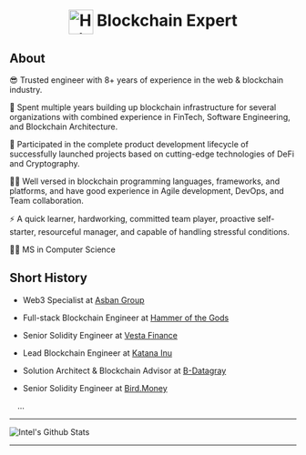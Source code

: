 <h1 align="center"><img align="center" width="43" alt="Hi there!" src="https://raw.githubusercontent.com/MartinHeinz/MartinHeinz/master/wave.gif" /> Blockchain Expert</h1>

## About

😎 Trusted engineer with 8+ years of experience in the web & blockchain industry.

🔭 Spent multiple years building up blockchain infrastructure for several organizations with combined experience in FinTech, Software Engineering, and Blockchain Architecture.

🚀 Participated in the complete product development lifecycle of successfully launched projects based on cutting-edge technologies of DeFi and Cryptography.

👨‍💻 Well versed in blockchain programming languages, frameworks, and platforms,  and have good experience in Agile development, DevOps, and Team collaboration.

⚡ A quick learner, hardworking, committed team player, proactive self-starter, resourceful manager, and capable of handling stressful conditions.

👨‍🎓 MS in Computer Science

## Short History

- Web3 Specialist at <a href="https://asban.com">Asban Group</a>

- Full-stack Blockchain Engineer at <a href="https://github.com/hotg-ai">Hammer of the Gods</a>

- Senior Solidity Engineer at <a href="https://github.com/vesta-finance">Vesta Finance</a>

- Lead Blockchain Engineer at <a href="https://github.com/katanainu">Katana Inu</a>

- Solution Architect & Blockchain Advisor at <a href="https://github.com/Datagen-Project">B-Datagray</a>

- Senior Solidity Engineer at <a href="https://github.com/bird-money">Bird.Money</a>

&emsp;...

--- 

<img align="center" alt="Intel's Github Stats" src="https://github-readme-stats.vercel.app/api?username=IntelMin&show_icons=true&hide_border=true&theme=dark" />

---
